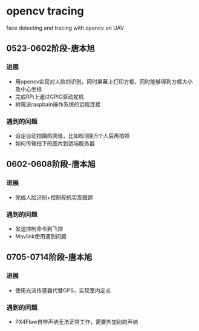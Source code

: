 # opencv tracing

face detecting and tracing with opencv on UAV

## 0523-0602阶段-唐本旭

### 进展
- 用opencv实现对人脸的识别，同时屏幕上打印方框，同时能够得到方框大小及中心坐标 
- 完成RPi上通过GPIO驱动舵机
- 树莓派raspbain操作系统的远程连接

### 遇到的问题
- 设定自动拍摄的阈值，比如检测到5个人后再拍照
- 如何传输拍下的图片到远端服务器

## 0602-0608阶段-唐本旭

### 进展
- 完成人脸识别+控制舵机实现跟踪

### 遇到的问题
- 发送控制命令到飞控
- Mavlink使用遇到问题

## 0705-0714阶段-唐本旭
### 进展
- 使用光流传感器代替GPS，实现室内定点
### 遇到的问题
- PX4Flow自带声纳无法正常工作，需要外加别的声纳
